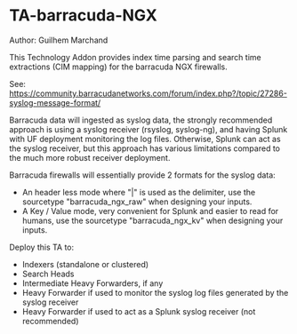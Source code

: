 # TA-barracuda-NGX

Author: Guilhem Marchand

This Technology Addon provides index time parsing and search time extractions (CIM mapping) for the barracuda
 NGX firewalls.

See:
https://community.barracudanetworks.com/forum/index.php?/topic/27286-syslog-message-format/

Barracuda data will ingested as syslog data, the strongly recommended approach is using a syslog receiver
(rsyslog, syslog-ng), and having Splunk with UF deployment monitoring the log files.
Otherwise, Splunk can act as the syslog receiver, but this approach has various limitations compared to the much
 more robust receiver deployment.

Barracuda firewalls will essentially provide 2 formats for the syslog data:

- An header less mode where "|" is used as the delimiter, use the sourcetype "barracuda_ngx_raw"
when designing your inputs.
- A Key / Value mode, very convenient for Splunk and easier to read for humans, use the sourcetype "barracuda_ngx_kv"
 when designing your inputs.

Deploy this TA to:

- Indexers (standalone or clustered)
- Search Heads
- Intermediate Heavy Forwarders, if any
- Heavy Forwarder if used to monitor the syslog log files generated by the syslog receiver
- Heavy Forwarder if used to act as a Splunk syslog receiver (not recommended)
